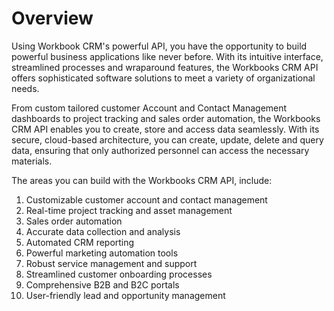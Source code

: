 # Overview

Using Workbook CRM's powerful API, you have the opportunity to build powerful business applications like never before. With its intuitive interface, streamlined processes and wraparound features, the Workbooks CRM API offers sophisticated software solutions to meet a variety of organizational needs.

From custom tailored customer Account and Contact Management dashboards to project tracking and sales order automation, the Workbooks CRM API enables you to create, store and access data seamlessly. With its secure, cloud-based architecture, you can create, update, delete and query data, ensuring that only authorized personnel can access the necessary materials.

The areas you can build with the Workbooks CRM API, include:

1. Customizable customer account and contact management
2. Real-time project tracking and asset management
3. Sales order automation
4. Accurate data collection and analysis
5. Automated CRM reporting
6. Powerful marketing automation tools
7. Robust service management and support
8. Streamlined customer onboarding processes
9. Comprehensive B2B and B2C portals
10. User-friendly lead and opportunity management
